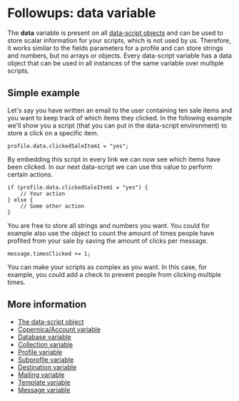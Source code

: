 # Followups: data variable

The **data** variable is present on all [data-script objects](./followups-scripting) and can be used to store scalar information for your 
scripts, which is not used by us. Therefore, it works similar to the fields parameters for a 
profile and can store strings and numbers, but no arrays or objects. Every 
data-script variable has a data object that can be used in all instances of 
the same variable over multiple scripts.

## Simple example

Let's say you have written an email to the user containing ten sale items 
and you want to keep track of which items they clicked. In the following example 
we'll show you a script (that you can put in the data-script environment) 
to store a click on a specific item.

    profile.data.clickedSaleItem1 = "yes";

By embedding this script in every link we can now see which items have been 
clicked. In our next data-script we can use this value to perform certain 
actions.

    if (profile.data.clickedSaleItem1 = "yes") {
        // Your action
    } else {
        // Some other action
    }

You are free to store all strings and numbers you want. You could for example 
also use the object to count the amount of times people have profited from 
your sale by saving the amount of clicks per message.

    message.timesClicked += 1;
    
You can make your scripts as complex as you want. In this case, for example, 
you could add a check to prevent people from clicking multiple times.

## More information

* [The data-script object](./followups-scripting)
* [Copernica/Account variable](./followups-scripting-copernica)
* [Database variable](./followups-scripting-database)
* [Collection variable](./followups-scripting-collection)
* [Profile variable](./followups-scripting-profile)
* [Subprofile variable](./followups-scripting-subprofile)
* [Destination variable](./followups-scripting-profile)
* [Mailing variable](./followups-scripting-mailing)
* [Template variable](./followups-scripting-template)
* [Message variable](./followups-scripting-message)
